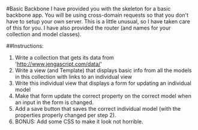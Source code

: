 #Basic Backbone
I have provided you with the skeleton for a basic backbone app. You will be using
cross-domain requests so that you don't have to setup your own server. 
This is a little unusual, so I have taken care of this for you.
I have also provided the router (and names for your collection and model classes).

##Instructions:
1. Write a collection that gets its data from 'http://www.jengascript.com/data/'
2. Write a view (and Template) that displays basic info from all the models in this collection with links to an individual view
3. Write this individual view that displays a form for updating an individual model
4. Make that form update the correct property on the correct model when an input in the form is changed.
5. Add a save button that saves the correct individual model (with the properties properly changed per step 2).
6. BONUS: Add some CSS to make it look not horrible.
